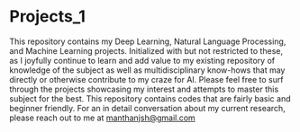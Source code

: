 # Projects_1
 This repository contains my Deep Learning, Natural Language Processing, and Machine Learning projects. 
 Initialized with but not restricted to these, as I joyfully continue to learn and add value to my existing repository of knowledge of the subject as well as multidisciplinary know-hows that may directly or otherwise contribute to my craze for AI.
 Please feel free to surf through the projects showcasing my interest and attempts to master this subject for the best.
 This repository contains codes that are fairly basic and beginner friendly. For an in detail conversation about my current research, please reach out to me at manthanjsh@gmail.com
